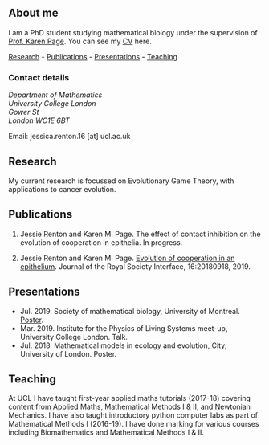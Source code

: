 ## About me

I am a PhD student studying mathematical biology under the supervision of [Prof. Karen Page](https://www.ucl.ac.uk/~ucackmp/). You can see my [CV](https://jessiesrr.github.io/CV.pdf) here.

[Research](#research) - [Publications](#publications) - [Presentations](#presentations) - [Teaching](#teaching)

### Contact details

_Department of Mathematics_  
_University College London_  
_Gower St_  
_London WC1E 6BT_

Email: jessica.renton.16 \[at\] ucl.ac.uk

## Research
My current research is focussed on Evolutionary Game Theory, with applications to cancer evolution. 

## Publications
1. Jessie Renton and Karen M. Page. The effect of contact inhibition on the evolution of cooperation in epithelia. In progress.

2. Jessie Renton and Karen M. Page. [Evolution of cooperation in an epithelium](https://royalsocietypublishing.org/doi/10.1098/rsif.2018.0918). Journal of
the Royal Society Interface, 16:20180918, 2019. 

## Presentations
- Jul. 2019. Society of mathematical biology, University of Montreal. [Poster](https://jessiesrr.github.io/poster.pdf).
- Mar. 2019. Institute for the Physics of Living Systems meet-up, University College London. Talk.
- Jul. 2018. Mathematical models in ecology and evolution, City, University of London. Poster.

## Teaching

At UCL I have taught first-year applied maths tutorials (2017-18) covering content from Applied Maths, Mathematical Methods I & II, and Newtonian Mechanics. I have also taught introductory python computer labs as part of Mathematical Methods I (2016-19). I have done marking for various courses including Biomathematics and Mathematical Methods I & II. 

